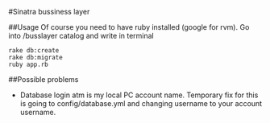 #Sinatra bussiness layer

##Usage
Of course you need to have ruby installed (google for rvm).
Go into /busslayer catalog and write in terminal

```
rake db:create
rake db:migrate
ruby app.rb
```

##Possible problems
- Database login atm is my local PC account name. Temporary fix for this is going to config/database.yml and changing username to your account username.
